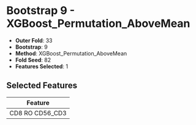 # Bootstrap 9 - XGBoost_Permutation_AboveMean

- **Outer Fold**: 33
- **Bootstrap**: 9
- **Method**: XGBoost_Permutation_AboveMean
- **Fold Seed**: 82
- **Features Selected**: 1

## Selected Features

| Feature |
|---------|
| CD8 RO CD56_CD3 |
